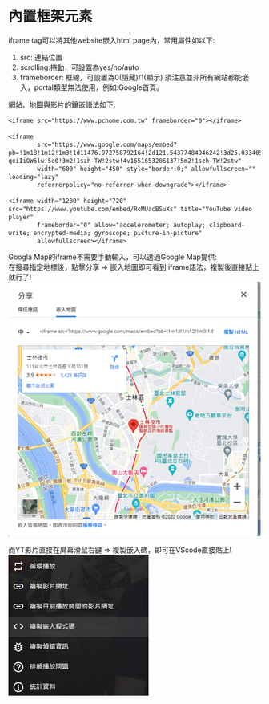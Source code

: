 # 內置框架元素
iframe tag可以將其他website嵌入html page內，常用屬性如以下:  
1. src: 連結位置
2. scrolling:捲動，可設置為yes/no/auto
3. frameborder: 框線，可設置為0(隱藏)/1(顯示)
須注意並非所有網站都能嵌入，portal類型無法使用，例如:Google首頁。  


網站、地圖與影片的鑲嵌語法如下:  
```
<iframe src="https://www.pchome.com.tw" frameborder="0"></iframe>

<iframe
        src="https://www.google.com/maps/embed?pb=!1m18!1m12!1m3!1d11476.972758792164!2d121.54377484946242!3d25.033405751818826!2m3!1f0!2f0!3f0!3m2!1i1024!2i768!4f13.1!3m3!1m2!1s0x3442abd0b034e669%3A0x4cb66e4f3456a06!2z6byO5rOw6LGQIOW-qeiIiOW6lw!5e0!3m2!1szh-TW!2stw!4v1651653286137!5m2!1szh-TW!2stw"
        width="600" height="450" style="border:0;" allowfullscreen="" loading="lazy"
        referrerpolicy="no-referrer-when-downgrade"></iframe>
        
<iframe width="1280" height="720" src="https://www.youtube.com/embed/RcMUacBSuXs" title="YouTube video player"
        frameborder="0" allow="accelerometer; autoplay; clipboard-write; encrypted-media; gyroscope; picture-in-picture"
        allowfullscreen></iframe>
```

Googla Map的iframe不需要手動輸入，可以透過Google Map提供:  
在搜尋指定地標後，點擊分享 => 嵌入地圖即可看到 iframe語法，複製後直接貼上就行了!  
![Image](https://github.com/EnasVen/HTML/blob/main/HTML_img04.png)  

而YT影片直接在屏幕滑鼠右鍵 => 複製嵌入碼，即可在VScode直接貼上!  
![Image](https://github.com/EnasVen/HTML/blob/main/HTML_img06.png)  
